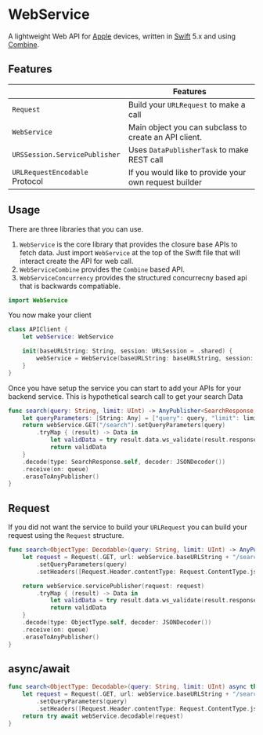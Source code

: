 


# WebService

A lightweight Web API for [Apple](https://www.apple.com) devices, written in [Swift](https://swift.org) 5.x and using [Combine](https://developer.apple.com/documentation/combine).

## Features

| |Features |
--------------------------|------------------------------------------------------------
`Request` | Build your `URLRequest` to make a call
`WebService` | Main object you can subclass to create an API client.
`URSSession.ServicePublisher`| Uses `DataPublisherTask` to make REST call
`URLRequestEncodable` Protocol | If you would like to provide your own request builder


## Usage

There are three libraries that you can use.

1. `WebService` is the core library that provides the closure base APIs to fetch data.
Just import `WebService` at the top of the Swift file that will interact create the API for web call.
2. `WebServiceCombine` provides the `Combine` based API.
3. `WebServiceConcurrency` provides the structured concurrecny based api that is backwards compatiable.


``` swift
import WebService
```

You now make your client 

``` swift
class APIClient {
    let webService: WebService

    init(baseURLString: String, session: URLSession = .shared) {
        webService = WebService(baseURLString: baseURLString, session: session)
    }
}
```

Once you have setup the service you can start to add your APIs for your backend service. This is hypothetical search call to get your search Data

``` swift
func search(query: String, limit: UInt) -> AnyPublisher<SearchResponse, Error>? {
    let queryParameters: [String: Any] = ["query": query, "limit": limit]
    return webService.GET("/search").setQueryParameters(query)
        .tryMap { (result) -> Data in
            let validData = try result.data.ws_validate(result.response).ws_validateNotEmptyData()
            return validData
    }
    .decode(type: SearchResponse.self, decoder: JSONDecoder())
    .receive(on: queue)
    .eraseToAnyPublisher()
}
```

## Request
If you did not want the service to build your `URLRequest` you can build your request using the `Request` structure.

``` swift
func search<ObjectType: Decodable>(query: String, limit: UInt) -> AnyPublisher<SearchResponse, Error>? {
    let request = Request(.GET, url: webService.baseURLString + "/search")
        .setQueryParameters(query)
        .setHeaders([Request.Header.contentType: Request.ContentType.json])

    return webService.servicePublisher(request: request)
        .tryMap { (result) -> Data in
            let validData = try result.data.ws_validate(result.response).ws_validateNotEmptyData()
            return validData
    }
    .decode(type: ObjectType.self, decoder: JSONDecoder())
    .receive(on: queue)
    .eraseToAnyPublisher()
}
```

## async/await

``` swift
func search<ObjectType: Decodable>(query: String, limit: UInt) async throws -> SearchResponse {
    let request = Request(.GET, url: webService.baseURLString + "/search")
        .setQueryParameters(query)
        .setHeaders([Request.Header.contentType: Request.ContentType.json])
    return try await webService.decodable(request)
}
```
